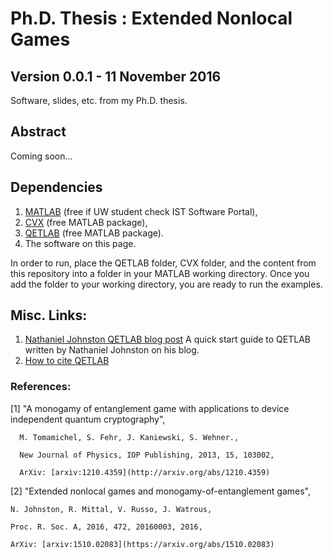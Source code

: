 # Ph.D. Thesis : Extended Nonlocal Games
## Version 0.0.1 - 11 November 2016

Software, slides, etc. from my Ph.D. thesis. 

## Abstract

Coming soon... 

## Dependencies

1. [MATLAB](http://www.mathworks.com/products/matlab/) (free if UW student check IST Software Portal),
2. [CVX](http://cvxr.com/cvx/download/) (free MATLAB package),
3. [QETLAB](http://www.qetlab.com/Main_Page) (free MATLAB package).
4. The software on this page. 

In order to run, place the QETLAB folder, CVX folder, and the content from this repository into a folder in your MATLAB working directory. 
Once you add the folder to your working directory, you are ready to run the examples. 

## Misc. Links:

1. [Nathaniel Johnston QETLAB blog post](http://www.njohnston.ca/2015/04/introducing-qetlab-a-matlab-toolbox-for-quantum-entanglement/) A quick start guide to QETLAB
written by Nathaniel Johnston on his blog. 
2. [How to cite QETLAB](http://www.qetlab.com/How_to_cite)

### References:

[1] "A monogamy of entanglement game with applications to device independent quantum cryptography",
     
      M. Tomamichel, S. Fehr, J. Kaniewski, S. Wehner.,
      
      New Journal of Physics, IOP Publishing, 2013, 15, 103002,
      
      ArXiv: [arxiv:1210.4359](http://arxiv.org/abs/1210.4359)

[2] "Extended nonlocal games and monogamy-of-entanglement games", 

    N. Johnston, R. Mittal, V. Russo, J. Watrous,
    
    Proc. R. Soc. A, 2016, 472, 20160003, 2016,

    ArXiv: [arxiv:1510.02083](https://arxiv.org/abs/1510.02083)
         